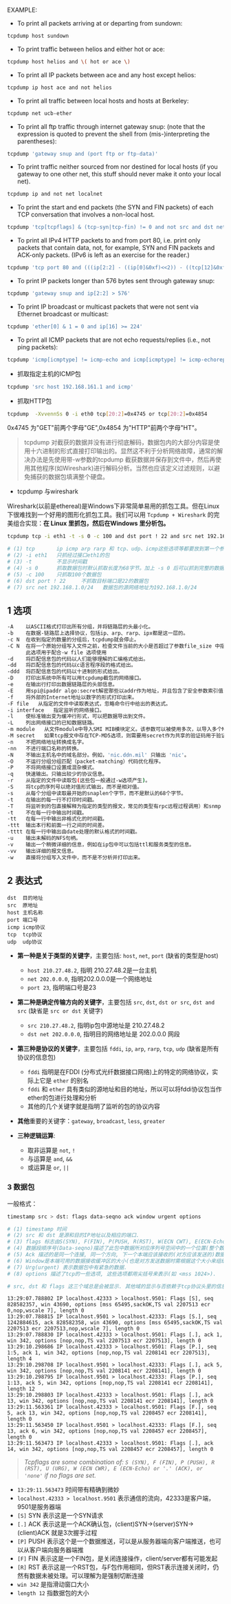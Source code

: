 EXAMPLE:

* To print all packets arriving at or departing from sundown:

```sh
tcpdump host sundown
```

* To print traffic between helios and either hot or ace:

```sh
tcpdump host helios and \( hot or ace \)
```

* To print all IP packets between ace and any host except helios:

```sh
tcpdump ip host ace and not helios
```

* To print all traffic between local hosts and hosts at Berkeley:

```sh
tcpdump net ucb-ether
```

* To  print  all ftp traffic through internet gateway snup: (note that the expression is quoted to prevent the shell from (mis-)interpreting the parentheses):

```sh
tcpdump 'gateway snup and (port ftp or ftp-data)'
```

* To print traffic neither sourced from nor destined for local hosts (if you gateway to one other net, this stuff should never make it onto your local net).

```sh
tcpdump ip and not net localnet
```

* To print the start and end packets (the SYN and FIN packets) of each TCP conversation that involves a non-local host.

```sh
tcpdump 'tcp[tcpflags] & (tcp-syn|tcp-fin) != 0 and not src and dst net localnet'
```

* To  print  all  IPv4  HTTP packets to and from port 80, i.e. print only packets that contain data, not, for example, SYN and FIN packets and ACK-only packets.  (IPv6 is left as an exercise for the reader.)

```sh
tcpdump 'tcp port 80 and (((ip[2:2] - ((ip[0]&0xf)<<2)) - ((tcp[12]&0xf0)>>2)) != 0)'
```

* To print IP packets longer than 576 bytes sent through gateway snup:

```sh
tcpdump 'gateway snup and ip[2:2] > 576'
```

* To print IP broadcast or multicast packets that were not sent via Ethernet broadcast or multicast:

```sh
tcpdump 'ether[0] & 1 = 0 and ip[16] >= 224'
```

* To print all ICMP packets that are not echo requests/replies (i.e., not ping packets):

```sh
tcpdump 'icmp[icmptype] != icmp-echo and icmp[icmptype] != icmp-echoreply'
```

* 抓取指定主机的ICMP包

```sh
tcpdump 'src host 192.168.161.1 and icmp'
```

* 抓取HTTP包

```sh
tcpdump  -XvvennSs 0 -i eth0 tcp[20:2]=0x4745 or tcp[20:2]=0x4854
```

0x4745 为"GET"前两个字母"GE",0x4854 为"HTTP"前两个字母"HT"。

> tcpdump 对截获的数据并没有进行彻底解码，数据包内的大部分内容是使用十六进制的形式直接打印输出的。显然这不利于分析网络故障，通常的解决办法是先使用带-w参数的tcpdump 截获数据并保存到文件中，然后再使用其他程序(如Wireshark)进行解码分析。当然也应该定义过滤规则，以避免捕获的数据包填满整个硬盘。

* tcpdump 与wireshark

Wireshark(以前是ethereal)是Windows下非常简单易用的抓包工具。但在Linux下很难找到一个好用的图形化抓包工具。我们可以用 `Tcpdump + Wireshark` 的完美组合实现：**在 Linux 里抓包，然后在Windows 里分析包。**

```sh
tcpdump tcp -i eth1 -t -s 0 -c 100 and dst port ! 22 and src net 192.168.1.0/24 -w ./target.cap

# (1) tcp       ip icmp arp rarp 和 tcp、udp、icmp这些选项等都要放到第一个参数的位置，用来过滤数据报的类型
# (2) -i eth1   只抓经过接口eth1的包
# (3) -t        不显示时间戳
# (4) -s 0      抓取数据包时默认抓取长度为68字节。加上 -s 0 后可以抓到完整的数据包
# (5) -c 100    只抓取100个数据包
# (6) dst port ! 22     不抓取目标端口是22的数据包
# (7) src net 192.168.1.0/24   数据包的源网络地址为192.168.1.0/24
```


## 1 选项

```sh
-A    以ASCII格式打印出所有分组，并将链路层的头最小化。 
-b    在数据-链路层上选择协议，包括ip、arp、rarp、ipx都是这一层的。
-c N  在收到指定的数量的分组后，tcpdump就会停止。 
-C N  在将一个原始分组写入文件之前，检查文件当前的大小是否超过了参数file_size 中指定的大小。如果超过了指定大小，则关闭当前文件，然后在打开一个新的文件。参数 file_size 的单位是兆字节（是1,000,000字节，而不是1,048,576字节）。 
      此选项用于配合-w file 选项使用
-d    将匹配信息包的代码以人们能够理解的汇编格式给出。 
-dd   将匹配信息包的代码以c语言程序段的格式给出。 
-ddd  将匹配信息包的代码以十进制的形式给出。 
-D    打印出系统中所有可以用tcpdump截包的网络接口。 
-e    在输出行打印出数据链路层的头部信息。 
-E    用spi@ipaddr algo:secret解密那些以addr作为地址，并且包含了安全参数索引值spi的IPsec ESP分组。 
-f    将外部的Internet地址以数字的形式打印出来。 
-F file   从指定的文件中读取表达式，忽略命令行中给出的表达式。 
-i interface   指定监听的网络接口。 
-l    使标准输出变为缓冲行形式，可以把数据导出到文件。 
-L    列出网络接口的已知数据链路。 
-m module   从文件module中导入SMI MIB模块定义。该参数可以被使用多次，以导入多个MIB模块。 
-M secret   如果tcp报文中存在TCP-MD5选项，则需要用secret作为共享的验证码用于验证TCP-MD5选选项摘要（详情可参考RFC 2385）。 
-n    不把网络地址转换成名字。
-nn   不进行端口名称的转换。
-N    不输出主机名中的域名部分。例如，'nic.ddn.mil' 只输出 'nic'。 
-O    不运行分组分组匹配（packet-matching）代码优化程序。 
-P    不将网络接口设置成混杂模式。 
-q    快速输出。只输出较少的协议信息。 
-r    从指定的文件中读取包(这些包一般通过-w选项产生)。 
-S    将tcp的序列号以绝对值形式输出，而不是相对值。 
-s    从每个分组中读取最开始的snaplen个字节，而不是默认的68个字节。 
-t    在输出的每一行不打印时间戳。 
-T    将监听到的包直接解释为指定的类型的报文，常见的类型有rpc远程过程调用）和snmp（简单网络管理协议；）。 
-t    不在每一行中输出时间戳。 
-tt   在每一行中输出非格式化的时间戳。 
-ttt  输出本行和前面一行之间的时间差。 
-tttt 在每一行中输出由date处理的默认格式的时间戳。 
-u    输出未解码的NFS句柄。 
-v    输出一个稍微详细的信息，例如在ip包中可以包括ttl和服务类型的信息。 
-vv   输出详细的报文信息。 
-w    直接将分组写入文件中，而不是不分析并打印出来。
```

## 2 表达式

```
dst  目的地址
src  原地址
host 主机名称
port 端口号
icmp icmp协议
tcp  tcp协议
udp  udp协议
```

* **第一种是关于类型的关键字**，主要包括: `host`, `net`, `port` (缺省的类型是host)
  * `host 210.27.48.2`, 指明 210.27.48.2是一台主机
  * `net 202.0.0.0`, 指明202.0.0.0是一个网络地址
  * `port 23`, 指明端口号是23

* **第二种是确定传输方向的关键字**，主要包括 `src`, `dst`, `dst or src`, `dst and src` (缺省是 `src or dst` 关键字)
  * `src 210.27.48.2`, 指明ip包中源地址是 210.27.48.2
  * `dst net 202.0.0.0`, 指明目的网络地址是 202.0.0.0 网段

* **第三种是协议的关键字**，主要包括 `fddi`, `ip`, `arp`, `rarp`, `tcp`, `udp` (缺省是所有协议的信息包)
  * `fddi` 指明是在FDDI (分布式光纤数据接口网络)上的特定的网络协议，实际上它是 `ether` 的别名
  * `fddi` 和 `ether` 具有类似的源地址和目的地址，所以可以将fddi协议包当作ether的包进行处理和分析
  * 其他的几个关键字就是指明了监听的包的协议内容

* **其他**重要的关键字：`gateway`, `broadcast`, `less`, `greater`

* **三种逻辑运算**: 
  * 取非运算是 `not`, `!`
  * 与运算是 `and`, `&&`
  * 或运算是 `or`, `||`

### 3 数据包

一般格式：

```sh
timestamp src > dst: flags data-seqno ack window urgent options

# (1) timestamp 时间
# (2) src 和 dst 是源和目的IP地址以及相应的端口. 
# (3) flags 标志由S(SYN), F(FIN), P(PUSH, R(RST), W(ECN CWT), E(ECN-Echo)组成, 单独一个'.'表示没有flags标识. 
# (4) 数据段顺序号(Data-seqno)描述了此包中数据所对应序列号空间中的一个位置(整个数据被分段, 每段有一个顺序号, 所有的顺序号构成一个序列号空间)(可参考以下例子). 
# (5) Ack 描述的是同一个连接, 同一个方向, 下一个本端应该接收的(对方应该发送的)数据片段的顺序号. 
# (6) Window是本端可用的数据接收缓冲区的大小(也是对方发送数据时需根据这个大小来组织数据).
# (7) Urg(urgent) 表示数据包中有紧急的数据. 
# (8) options 描述了tcp的一些选项, 这些选项都用尖括号来表示(如 <mss 1024>).

# src, dst 和 flags 这三个域总是会被显示. 其他域的显示与否依赖于tcp协议头里的信息.
```



```
13:29:07.788802 IP localhost.42333 > localhost.9501: Flags [S], seq 828582357, win 43690, options [mss 65495,sackOK,TS val 2207513 ecr 0,nop,wscale 7], length 0
13:29:07.788815 IP localhost.9501 > localhost.42333: Flags [S.], seq 1242884615, ack 828582358, win 43690, options [mss 65495,sackOK,TS val 2207513 ecr 2207513,nop,wscale 7], length 0
13:29:07.788830 IP localhost.42333 > localhost.9501: Flags [.], ack 1, win 342, options [nop,nop,TS val 2207513 ecr 2207513], length 0
13:29:10.298686 IP localhost.42333 > localhost.9501: Flags [P.], seq 1:5, ack 1, win 342, options [nop,nop,TS val 2208141 ecr 2207513], length 4
13:29:10.298708 IP localhost.9501 > localhost.42333: Flags [.], ack 5, win 342, options [nop,nop,TS val 2208141 ecr 2208141], length 0
13:29:10.298795 IP localhost.9501 > localhost.42333: Flags [P.], seq 1:13, ack 5, win 342, options [nop,nop,TS val 2208141 ecr 2208141], length 12
13:29:10.298803 IP localhost.42333 > localhost.9501: Flags [.], ack 13, win 342, options [nop,nop,TS val 2208141 ecr 2208141], length 0
13:29:11.563361 IP localhost.42333 > localhost.9501: Flags [F.], seq 5, ack 13, win 342, options [nop,nop,TS val 2208457 ecr 2208141], length 0
13:29:11.563450 IP localhost.9501 > localhost.42333: Flags [F.], seq 13, ack 6, win 342, options [nop,nop,TS val 2208457 ecr 2208457], length 0
13:29:11.563473 IP localhost.42333 > localhost.9501: Flags [.], ack 14, win 342, options [nop,nop,TS val 2208457 ecr 2208457], length 0
```

> *Tcpflags are some combination of: `S (SYN), F (FIN), P (PUSH), R (RST), U (URG), W (ECN CWR), E (ECN-Echo) or '.' (ACK), or 'none'` if no flags are set.*


* `13:29:11.563473` 时间带有精确到微妙
* `localhost.42333 > localhost.9501` 表示通信的流向，42333是客户端，9501是服务器端
* `[S]` SYN 表示这是一个SYN请求
* `[.]` ACK 表示这是一个ACK确认包，(client)SYN->(server)SYN->(client)ACK 就是3次握手过程
* `[P]` PUSH 表示这个是一个数据推送，可以是从服务器端向客户端推送，也可以从客户端向服务器端推
* `[F]` FIN 表示这是一个FIN包，是关闭连接操作，client/server都有可能发起
* `[R]` RST 表示这是一个RST包，与F包作用相同，但RST表示连接关闭时，仍然有数据未被处理。可以理解为是强制切断连接
* `win 342` 是指滑动窗口大小
* `length 12` 指数据包的大小